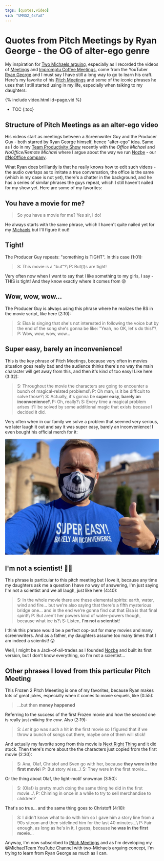```yaml
---
tags: [quotes,video]
vid: "UMNG2_4sYaA"
---
```


# Quotes from Pitch Meetings by Ryan George - the OG of alter-ego genre

My inspiration for [Two Michaels arguing](/michaels), especially as I recorded the videos of [Meetings](/meetings) and [Impromptu Coffee Meetings](/coffee), come from the YouTuber [Ryan George](https://youtube.com/@ryangeorge) and I must say I have still a long way to go to learn his craft. Here's my favorite of his [Pitch Meetings][p] and some of the iconic phrases he uses that I still started using in my life, especially when talking to my daughters:

{% include video.html id=page.vid %}

<!--More-->

* TOC
{:toc}

## Structure of Pitch Meetings as an alter-ego video

His videos start as meetings between a Screenwriter Guy and the Producer Guy - both starred by Ryan George himself, hence "alter-ego" idea. Same as I do in my [Team Productivity Show](/vlog) recently with the *Office Michael* and *NoOffice/Remote Michael* where I argue about the way we run [Nozbe][n] - our [#NoOffice company](/nooffice).

What Ryan does brilliantly is that he really knows how to edit such videos - the audio overlaps as to imitate a true conversation, the office is the same (which in my case is not yet), there's a chatter in the background, and he has a series of similar phrases the guys repeat, which I still haven't nailed for my show yet. Here are some of my favorites:

## You have a movie for me?

> So you have a movie for me? Yes sir, I do!

He always starts with the same phrase, which I haven't quite nailed yet for my [Michaels](/michaels) but I'll figure it out!

## Tight!

The Producer Guy repeats: "something is TIGHT". In this case (1:01):

> S: This movie is a "but"?\\
> P: But(t)s are tight!

Very often now when I want to say that I like something to my girls, I say - THIS is tight! And they know exactly where it comes from 😜

## Wow, wow, wow…

The Producer Guy is always using this phrase where he realizes the BS in the movie script, like here (2:10):

> S: Elsa is singing that she's not interested in following the voice but by the end of the song she's gonna be like: "Yeah, no OK, let's do this!"\\
> P: Wow, wow, wow, wow…

## Super easy, barely an inconvenience!

This is the key phrase of Pitch Meetings, because very often in movies situation goes really bad and the audience thinks there's no way the main character will get away from this, and then it's kind of too easy! Like here (3:32):

> S: Throughout the movie the characters are going to encounter a bunch of magical-related problems!\\
> P: Oh man, is it be difficult to solve those?\\
> S: Actually, it's gonna be **super easy, barely an inconvenience**!\\
> P: Oh, really?\\
> S: Every time a magical problem arises it'll be solved by some additional magic that exists because I decided it did.

Very often when in our family we solve a problem that seemed very serious, we later laugh it out and say it was super easy, barely an inconvenience! I even bought his official merch for it:

![{{ page.title }} 2](/img/now201102.jpg)

## I'm not a scientist! 🧑‍🔬 

This phrase is particular to this pitch meeting but I love it, because any time my daughters ask me a question I have no way of answering, I'm just saying I'm not a scientist and we all laugh, just like here (4:40):

> S: In the whole movie there are these elemental spirits: earth, water, wind and fire… but we're also saying that there's a fifth mysterious bridge one… and in the end we're gonna find out that Elsa is that final spirit!\\
> P: But aren't her powers kind of water-powers though, because what ice is?\\
> S: Listen, **I'm not a scientist**!

I think this phrase would be a perfect cop-out for many movies and many screenwriters. And as a father, my daughters assume too many times that I am indeed a scientist! 😜

Well, I might be a Jack-of-all-trades as I founded [Nozbe][n] and built its first version, but I don't know everything, so I'm not a scientist…

## Other phrases I loved from this particular Pitch Meeting

This Frozen 2 Pitch Meeeting is one of my favorites, because Ryan makes lots of great jokes, especially when it comes to movie sequels, like (0:55):

> …but then **money happened**

Referring to the success of the first Frozen movie and how the second one is really just *milking the cow*. Also (2:19):

> S: *Let it go* was such a hit in the first movie so I figured that if we throw a bunch of songs out there, maybe one of them will stick!

And actually my favorite song from this movie is [Next Right Thing](/right) and it did stuck. Then there's more about the the characters just copied from the first movie (2:30):

> S: Ana, Olaf, Christof and Sven go with her, because **they were in the first movie**\\
> P: But story wise…\\
> S: They were in the first movie…

Or the thing about Olaf, the light-motif snowman (3:50):

> S: (Olaf) is pretty much doing the same thing he did in the first movie…\\
> P: Chiming in once in a while to try to sell merchandise to children?

That's so true… and the same thing goes to Christoff (4:10):

> S: I didn't know what to do with him so I gave him a story line from a 90s sitcom and then sidelined him for the last 40 minutes…\\
> P: Fair enough, as long as he's in it, I guess, because **he was in the first movie**…

Anyway, I'm now subscribed to [Pitch Meetings][p] and as I'm developing my [@MichaelTeam YouTube Channel][y] with two-Michaels arguing concept, I'm trying to learn from Ryan George as much as I can.


[y]: https://michael.gratis/y
[p]: https://youtube.com/@PitchMeetings





[n]: https://michael.gratis/nozbe
[np]: https://michael.gratis/nozbepersonal